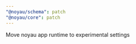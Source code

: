 ```yaml
---
"@noyau/schema": patch
"@noyau/core": patch
---
```


Move noyau app runtime to experimental settings
